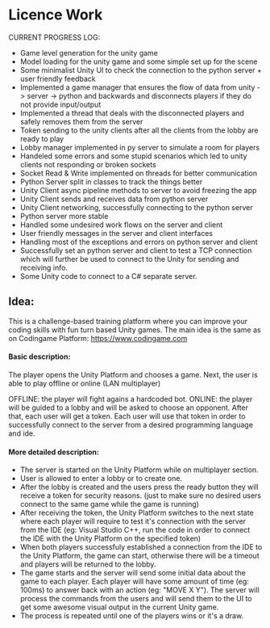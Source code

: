 # Licence Work 

CURRENT PROGRESS LOG: 

- Game level generation for the unity game 
- Model loading for the unity game and some simple set up for the scene
- Some minimalist Unity UI to check the connection to the python server + user friendly feedback
- Implemented a game manager that ensures the flow of data from unity -> server -> python and backwards and disconnects players if they do not provide input/output
- Implemented a thread that deals with the disconnected players and safely removes them from the server
- Token sending to the unity clients after all the clients from the lobby are ready to play
- Lobby manager implemented in py server to simulate a room for players
- Handeled some errors and some stupid scenarios which led to unity clients not responding or broken sockets
- Socket Read & Write implemented on threads for better communication
- Python Server split in classes to track the things better
- Unity Client async pipeline methods to server to avoid freezing the app
- Unity Client sends and receives data from python server
- Unity Client networking, successfully connecting to the python server
- Python server more stable
- Handled some undesired work flows on the server and client
- User friendly messages in the server and client interfaces
- Handling most of the exceptions and errors on python server and client
- Successfully set an python server and client to test a TCP connection which will further be used to connect to the Unity for sending and receiving info.
- Some Unity code to connect to a C# separate server.

## Idea: 

This is a challenge-based training platform  where you can improve your coding skills with fun turn based Unity games.
The main idea is the same as on Codingame Platform: https://www.codingame.com


#### Basic description:

The player opens the Unity Platform and chooses a game. 
Next, the user is able to play offline or online (LAN multiplayer)

OFFLINE: the player will fight agains a hardcoded bot.
ONLINE: the player will be guided to a lobby and will be asked to choose an opponent. After that, each user will get a token. Each user will use that token in order to successfully connect to the server from a desired programming language and ide.

#### More detailed description:

- The server is started on the Unity Platform while on multiplayer section. 
- User is allowed to enter a lobby or to create one.
- After the lobby is created and the users press the ready button they will receive a token for security reasons. (just to make sure no desired users connect to the same game while the game is running)
- After receiving the token, the Unity Platform switches to the next state where each player will require to test it's connection with the server from the IDE (eg: Visual Studio C++, run the code in order to connect the IDE with the Unity Platform on the specified token)
- When both players successfuly established a connection from the IDE to the Unity Platform, the game can start, otherwise there will be a timeout and players will be returned to the lobby.
- The game starts and the server will send some initial data about the game to each player. Each player will have some amount of time (eg: 100ms) to answer back with an action (eg: "MOVE X Y"). The server will process the commands from the users and will send them to the UI to get some awesome visual output in the current Unity game.
- The process is repeated until one of the players wins or it's a draw.

